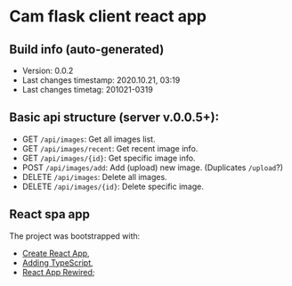 # Cam flask client react app


## Build info (auto-generated)

- Version: 0.0.2
- Last changes timestamp: 2020.10.21, 03:19
- Last changes timetag: 201021-0319


## Basic api structure (server v.0.0.5+):

- GET `/api/images`: Get all images list.
- GET `/api/images/recent`: Get recent image info.
- GET `/api/images/{id}`: Get specific image info.
- POST `/api/images/add`: Add (upload) new image. (Duplicates `/upload`?)
- DELETE `/api/images`: Delete all images.
- DELETE `/api/images/{id}`: Delete specific image.


## React spa app

The project was bootstrapped with:

- [Create React App](https://github.com/facebookincubator/create-react-app),
- [Adding TypeScript](https://create-react-app.dev/docs/adding-typescript/),
- [React App Rewired](https://github.com/timarney/react-app-rewired);


<!--
 @changed 2020.10.28, 03:00
-->
